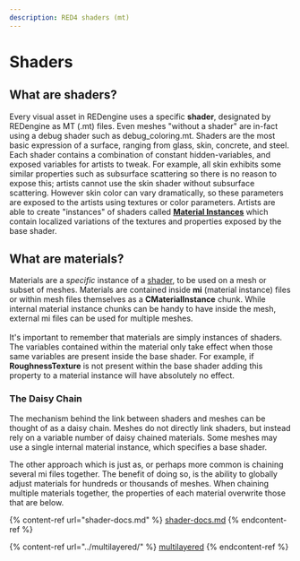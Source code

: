 ```yaml
---
description: RED4 shaders (mt)
---
```


# Shaders

## What are shaders?

Every visual asset in REDengine uses a specific **shader**, designated by REDengine as MT (.mt) files. Even meshes "without a shader" are in-fact using a debug shader such as debug\_coloring.mt. Shaders are the most basic expression of a surface, ranging from glass, skin, concrete, and steel. Each shader contains a combination of constant hidden-variables, and exposed variables for artists to tweak. For example, all skin exhibits some similar properties such as subsurface scattering so there is no reason to expose this; artists cannot use the skin shader without subsurface scattering. However skin color can vary dramatically, so these parameters are exposed to the artists using textures or color parameters. Artists are able to create "instances" of shaders called [**Material Instances**](broken-reference) which contain localized variations of the textures and properties exposed by the base shader.



## What are materials?

Materials are a _specific_ instance of a [shader](./), to be used on a mesh or subset of meshes. Materials are contained inside **mi** (material instance) files or within mesh files themselves as a **CMaterialInstance** chunk. While internal material instance chunks can be handy to have inside the mesh, external mi files can be used for multiple meshes.\
\
It's important to remember that materials are simply instances of shaders. The variables contained within the material only take effect when those same variables are present inside the base shader. For example, if **RoughnessTexture** is not present within the base shader adding this property to a material instance will have absolutely no effect.

### The Daisy Chain

The mechanism behind the link between shaders and meshes can be thought of as a daisy chain. Meshes do not directly link shaders, but instead rely on a variable number of daisy chained materials. Some meshes may use a single internal material instance, which specifies a base shader.

The other approach which is just as, or perhaps more common is chaining several mi files together. The benefit of doing so, is the ability to globally adjust materials for hundreds or thousands of meshes. When chaining multiple materials together, the properties of each material overwrite those that are below.

{% content-ref url="shader-docs.md" %}
[shader-docs.md](shader-docs.md)
{% endcontent-ref %}

{% content-ref url="../multilayered/" %}
[multilayered](../multilayered/)
{% endcontent-ref %}
